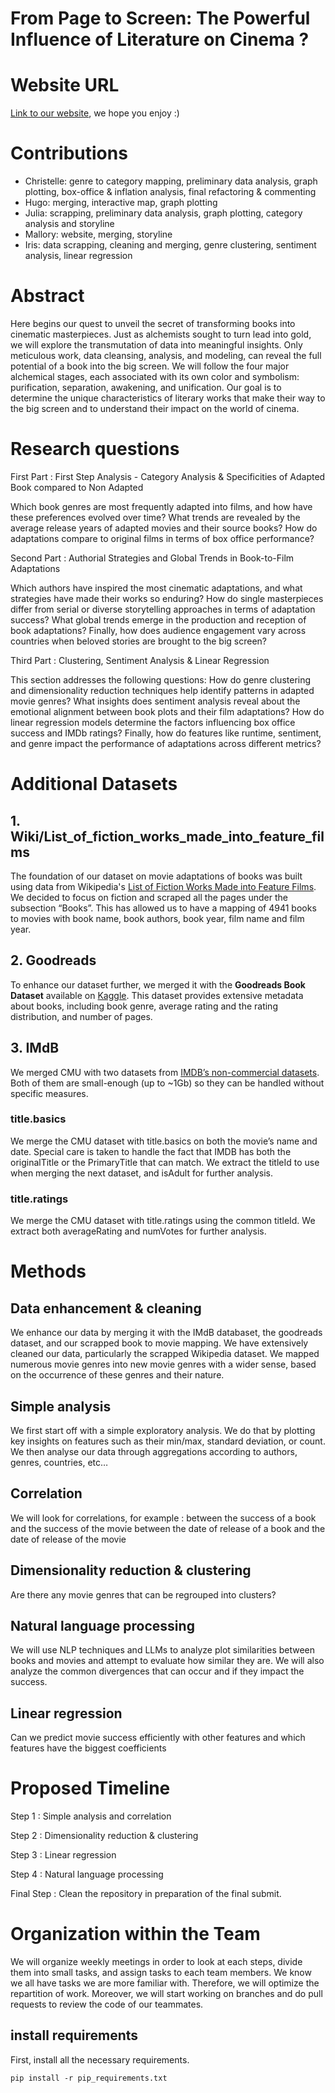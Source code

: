 # From Page to Screen: The Powerful Influence of Literature on Cinema ?

# Website URL 
[Link to our website](https://epfl-ada.github.io/ada-2024-project-padamalgame/), we hope you enjoy :)

# Contributions
- Christelle: genre to category mapping, preliminary data analysis, graph plotting, box-office & inflation analysis, final refactoring & commenting
- Hugo: merging, interactive map, graph plotting
- Julia: scrapping, preliminary data analysis, graph plotting, category analysis and storyline
- Mallory: website, merging, storyline
- Iris: data scrapping, cleaning and merging, genre clustering, sentiment analysis, linear regression

# Abstract 


Here begins our quest to unveil the secret of transforming books into cinematic masterpieces. Just as alchemists sought to turn lead into gold, we will explore the transmutation of data into meaningful insights. Only meticulous work, data cleansing, analysis, and modeling, can reveal the full potential of a book into the big screen. We will follow the four major alchemical stages, each associated with its own color and symbolism: purification, separation, awakening, and unification. Our goal is to determine the unique characteristics of literary works that make their way to the big screen and to understand their impact on the world of cinema.


# Research questions

First Part : First Step Analysis - Category Analysis & Specificities of Adapted Book compared to Non Adapted

Which book genres are most frequently adapted into films, and how have these preferences evolved over time? What trends are revealed by the average release years of adapted movies and their source books? How do adaptations compare to original films in terms of box office performance? 

Second Part : Authorial Strategies and Global Trends in Book-to-Film Adaptations

Which authors have inspired the most cinematic adaptations, and what strategies have made their works so enduring? How do single masterpieces differ from serial or diverse storytelling approaches in terms of adaptation success? What global trends emerge in the production and reception of book adaptations? Finally, how does audience engagement vary across countries when beloved stories are brought to the big screen?

Third Part : Clustering, Sentiment Analysis & Linear Regression

This section addresses the following questions: How do genre clustering and dimensionality reduction techniques help identify patterns in adapted movie genres? What insights does sentiment analysis reveal about the emotional alignment between book plots and their film adaptations? How do linear regression models determine the factors influencing box office success and IMDb ratings? Finally, how do features like runtime, sentiment, and genre impact the performance of adaptations across different metrics?

# Additional Datasets
## 1. Wiki/List_of_fiction_works_made_into_feature_films
The foundation of our dataset on movie adaptations of books was built using data from Wikipedia's [List of Fiction Works Made into Feature Films](https://en.wikipedia.org/wiki/Lists_of_works_of_fiction_made_into_feature_films). We decided to focus on fiction and scraped all the pages under the subsection “Books”. This has allowed us to have a mapping of 4941 books to movies with book name, book authors, book year, film name and film year.


## 2. Goodreads
To enhance our dataset further, we merged it with the **Goodreads Book Dataset** available on [Kaggle](https://www.kaggle.com/datasets/bahramjannesarr/goodreads-book-datasets-10m). This dataset provides extensive metadata about books, including book genre, average rating and the rating distribution, and number of pages. 

## 3. IMdB
We merged CMU with two datasets from [IMDB’s non-commercial datasets](https://developer.imdb.com/non-commercial-datasets/). Both of them are small-enough (up to ~1Gb) so they can be handled without specific measures.
### title.basics
We merge the CMU dataset with title.basics on both the movie’s name and date. Special care is taken to handle the fact that IMDB has both the originalTitle or the PrimaryTitle that can match. We extract the titleId to use when merging the next dataset, and isAdult for further analysis.
### title.ratings
We merge the CMU dataset with title.ratings using the common titleId. We extract both averageRating and numVotes for further analysis.



# Methods

## Data enhancement  & cleaning
We enhance our data by merging it with the IMdB databaset, the goodreads dataset, and our scrapped book to movie mapping.
We have extensively cleaned our data, particularly the scrapped Wikipedia dataset.
We mapped numerous movie genres into new movie genres with a wider sense, based on the occurrence of these genres and their nature.

## Simple analysis
We first start off with a simple exploratory analysis. We do that by plotting key insights on features such as their min/max, standard deviation, or count. We then analyse our data through aggregations according to authors, genres, countries, etc…

## Correlation 
We will look for correlations, for example : 
between the success of a book and the success of the movie
between the date of release of a book and the date of release of the movie

## Dimensionality reduction & clustering
Are there any movie genres that can be regrouped into clusters?

## Natural language processing
We will use NLP techniques and LLMs to analyze plot similarities between books and movies and attempt to evaluate how similar they are. We will also analyze the common divergences that can occur and if they impact the success.

## Linear regression
Can we predict movie success efficiently with other features and which features have the biggest coefficients





# Proposed Timeline

Step 1 : Simple analysis and correlation

Step 2 : Dimensionality reduction & clustering

Step 3 : Linear regression

Step 4 : Natural language processing

Final Step : Clean the repository in preparation of the final submit.



# Organization within the Team

We will organize weekly meetings in order to look at each steps, divide them into small tasks, and assign tasks to each team members.
We know we all have tasks we are more familiar with. Therefore, we will optimize the repartition of work. 
Moreover, we will start working on branches and do pull requests to review the code of our teammates.


## install requirements
First, install all the necessary requirements.
```
pip install -r pip_requirements.txt
```
